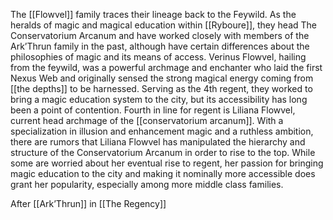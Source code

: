 The [[Flowvel]] family traces their lineage back to the Feywild. As the heralds of magic and magical education within [[Ryboure]], they head The Conservatorium Arcanum and have worked closely with members of the Ark’Thrun family in the past, although have certain differences about the philosophies of magic and its means of access. Verinus Flowvel, hailing from the feywild, was a powerful archmage and enchanter who laid the first Nexus Web and originally sensed the strong magical energy coming from [[the depths]] to be harnessed. Serving as the 4th regent, they worked to bring a magic education system to the city, but its accessibility has long been a point of contention. Fourth in line for regent is Liliana Flowvel, current head archmage of the [[conservatorium arcanum]]. With a specialization in illusion and enhancement magic and a ruthless ambition, there are rumors that Liliana Flowvel has manipulated the hierarchy and structure of the Conservatorium Arcanum in order to rise to the top. While some are worried about her eventual rise to regent, her passion for bringing magic education to the city and making it nominally more accessible does grant her popularity, especially among more middle class families.

After [[Ark’Thrun]] in [[The Regency]]